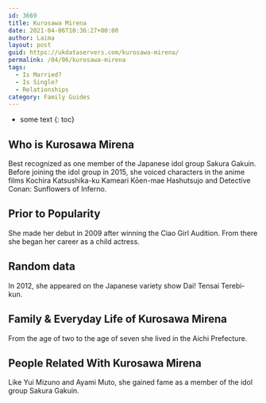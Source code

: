 ```yaml
---
id: 3669
title: Kurosawa Mirena
date: 2021-04-06T10:36:27+00:00
author: Laima
layout: post
guid: https://ukdataservers.com/kurosawa-mirena/
permalink: /04/06/kurosawa-mirena
tags:
  - Is Married?
  - Is Single?
  - Relationships
category: Family Guides
---
```


* some text
{: toc}


## Who is Kurosawa Mirena
                  
                  
                  
Best recognized as one member of the Japanese idol group Sakura Gakuin. Before joining the idol group in 2015, she voiced characters in the anime films Kochira Katsushika-ku Kameari Kōen-mae Hashutsujo and Detective Conan: Sunflowers of Inferno.
                  
              
            
              
            
                
                
                
## Prior to Popularity
                  
                  
                  
She made her debut in 2009 after winning the Ciao Girl Audition. From there she began her career as a child actress.
                  
              
            
              
            
                
                
                
## Random data
                  
                  
                  
In 2012, she appeared on the Japanese variety show Dai! Tensai Terebi-kun.
                  
              
            
              
            
                
                
                
## Family & Everyday Life of Kurosawa Mirena
                  
                  
                  
From the age of two to the age of seven she lived in the Aichi Prefecture.
                  
              
            
              
            
                
                
                
## People Related With Kurosawa Mirena
                  
                  
                  
Like Yui Mizuno and Ayami Muto, she gained fame as a member of the idol group Sakura Gakuin.
                  
              
            
              
            
                
              
            
              
              
            
            
              
            
          
          
          